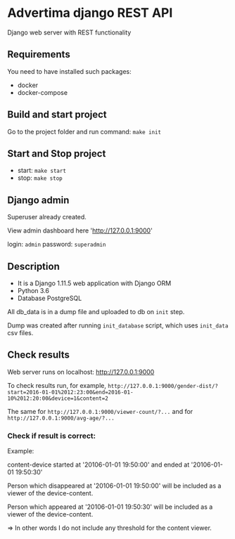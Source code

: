 # Advertima django REST API
Django web server with REST functionality

## Requirements
You need to have installed such packages:
- docker
- docker-compose

## Build and start project
Go to the project folder and run command: `make init`

## Start and Stop project
- start: `make start`
- stop: `make stop`

## Django admin
Superuser already created.

View admin dashboard here 'http://127.0.0.1:9000'

login: `admin`
password: `superadmin`

## Description
- It is a Django 1.11.5 web application with Django ORM
- Python 3.6
- Database PostgreSQL

All db_data is in a dump file and uploaded to db on `init` step.

Dump was created after running `init_database` script, which uses
`init_data` csv files.

## Check results
Web server runs on localhost: http://127.0.0.1:9000

To check results run, for example,
`http://127.0.0.1:9000/gender-dist/?start=2016-01-01%2012:23:00&end=2016-01-10%2012:20:00&device=1&content=2`

The same for `http://127.0.0.1:9000/viewer-count/?...` and
for `http://127.0.0.1:9000/avg-age/?...`

### Check if result is correct:
Example:

content-device started at '20106-01-01 19:50:00' and ended at '20106-01-01 19:50:30'

Person which disappeared at '20106-01-01 19:50:00' will be included as a viewer of the device-content.

Person which appeared at '20106-01-01 19:50:30' will be included as a viewer of the device-content.

=> In other words I do not include any threshold for the content viewer.
